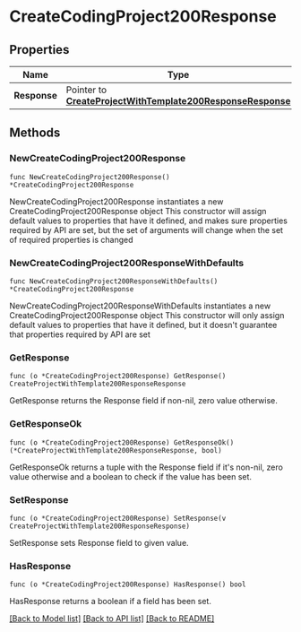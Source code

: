 # CreateCodingProject200Response

## Properties

Name | Type | Description | Notes
------------ | ------------- | ------------- | -------------
**Response** | Pointer to [**CreateProjectWithTemplate200ResponseResponse**](CreateProjectWithTemplate200ResponseResponse.md) |  | [optional] 

## Methods

### NewCreateCodingProject200Response

`func NewCreateCodingProject200Response() *CreateCodingProject200Response`

NewCreateCodingProject200Response instantiates a new CreateCodingProject200Response object
This constructor will assign default values to properties that have it defined,
and makes sure properties required by API are set, but the set of arguments
will change when the set of required properties is changed

### NewCreateCodingProject200ResponseWithDefaults

`func NewCreateCodingProject200ResponseWithDefaults() *CreateCodingProject200Response`

NewCreateCodingProject200ResponseWithDefaults instantiates a new CreateCodingProject200Response object
This constructor will only assign default values to properties that have it defined,
but it doesn't guarantee that properties required by API are set

### GetResponse

`func (o *CreateCodingProject200Response) GetResponse() CreateProjectWithTemplate200ResponseResponse`

GetResponse returns the Response field if non-nil, zero value otherwise.

### GetResponseOk

`func (o *CreateCodingProject200Response) GetResponseOk() (*CreateProjectWithTemplate200ResponseResponse, bool)`

GetResponseOk returns a tuple with the Response field if it's non-nil, zero value otherwise
and a boolean to check if the value has been set.

### SetResponse

`func (o *CreateCodingProject200Response) SetResponse(v CreateProjectWithTemplate200ResponseResponse)`

SetResponse sets Response field to given value.

### HasResponse

`func (o *CreateCodingProject200Response) HasResponse() bool`

HasResponse returns a boolean if a field has been set.


[[Back to Model list]](../README.md#documentation-for-models) [[Back to API list]](../README.md#documentation-for-api-endpoints) [[Back to README]](../README.md)


